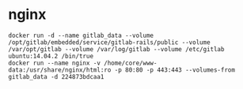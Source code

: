 # nginx

    docker run -d --name gitlab_data --volume /opt/gitlab/embedded/service/gitlab-rails/public --volume /var/opt/gitlab --volume /var/log/gitlab --volume /etc/gitlab ubuntu:14.04.2 /bin/true
    docker run --name nginx -v /home/core/www-data:/usr/share/nginx/html:ro -p 80:80 -p 443:443 --volumes-from gitlab_data -d 224873bdcaa1
